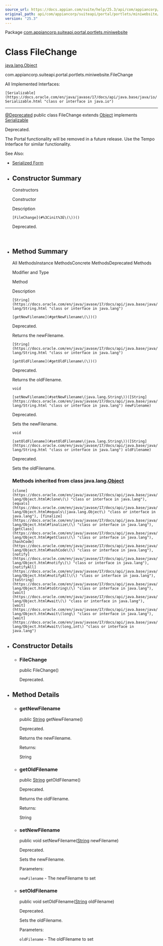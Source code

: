 ```yaml
---
source_url: https://docs.appian.com/suite/help/25.3/api/com/appiancorp/suiteapi/portal/portlets/miniwebsite/FileChange.html
original_path: api/com/appiancorp/suiteapi/portal/portlets/miniwebsite/FileChange.html
version: "25.3"
---
```


Package [com.appiancorp.suiteapi.portal.portlets.miniwebsite](package-summary.html)

# Class FileChange

[java.lang.Object](https://docs.oracle.com/en/java/javase/17/docs/api/java.base/java/lang/Object.html "class or interface in java.lang")

com.appiancorp.suiteapi.portal.portlets.miniwebsite.FileChange

All Implemented Interfaces:

`[Serializable](https://docs.oracle.com/en/java/javase/17/docs/api/java.base/java/io/Serializable.html "class or interface in java.io")`

* * *

[@Deprecated](https://docs.oracle.com/en/java/javase/17/docs/api/java.base/java/lang/Deprecated.html "class or interface in java.lang") public class FileChange extends [Object](https://docs.oracle.com/en/java/javase/17/docs/api/java.base/java/lang/Object.html "class or interface in java.lang") implements [Serializable](https://docs.oracle.com/en/java/javase/17/docs/api/java.base/java/io/Serializable.html "class or interface in java.io")

Deprecated.

The Portal functionality will be removed in a future release. Use the Tempo Interface for similar functionality.

See Also:

-   [Serialized Form](../../../../../../serialized-form.html#com.appiancorp.suiteapi.portal.portlets.miniwebsite.FileChange)

-   ## Constructor Summary

    Constructors

    Constructor

    Description

    `[FileChange](#%3Cinit%3E\(\))()`

    Deprecated.

     

-   ## Method Summary

    All MethodsInstance MethodsConcrete MethodsDeprecated Methods

    Modifier and Type

    Method

    Description

    `[String](https://docs.oracle.com/en/java/javase/17/docs/api/java.base/java/lang/String.html "class or interface in java.lang")`

    `[getNewFilename](#getNewFilename\(\))()`

    Deprecated.

    Returns the newFilename.

    `[String](https://docs.oracle.com/en/java/javase/17/docs/api/java.base/java/lang/String.html "class or interface in java.lang")`

    `[getOldFilename](#getOldFilename\(\))()`

    Deprecated.

    Returns the oldFilename.

    `void`

    `[setNewFilename](#setNewFilename\(java.lang.String\))([String](https://docs.oracle.com/en/java/javase/17/docs/api/java.base/java/lang/String.html "class or interface in java.lang") newFilename)`

    Deprecated.

    Sets the newFilename.

    `void`

    `[setOldFilename](#setOldFilename\(java.lang.String\))([String](https://docs.oracle.com/en/java/javase/17/docs/api/java.base/java/lang/String.html "class or interface in java.lang") oldFilename)`

    Deprecated.

    Sets the oldFilename.

    ### Methods inherited from class java.lang.[Object](https://docs.oracle.com/en/java/javase/17/docs/api/java.base/java/lang/Object.html "class or interface in java.lang")

    `[clone](https://docs.oracle.com/en/java/javase/17/docs/api/java.base/java/lang/Object.html#clone\(\) "class or interface in java.lang"), [equals](https://docs.oracle.com/en/java/javase/17/docs/api/java.base/java/lang/Object.html#equals\(java.lang.Object\) "class or interface in java.lang"), [finalize](https://docs.oracle.com/en/java/javase/17/docs/api/java.base/java/lang/Object.html#finalize\(\) "class or interface in java.lang"), [getClass](https://docs.oracle.com/en/java/javase/17/docs/api/java.base/java/lang/Object.html#getClass\(\) "class or interface in java.lang"), [hashCode](https://docs.oracle.com/en/java/javase/17/docs/api/java.base/java/lang/Object.html#hashCode\(\) "class or interface in java.lang"), [notify](https://docs.oracle.com/en/java/javase/17/docs/api/java.base/java/lang/Object.html#notify\(\) "class or interface in java.lang"), [notifyAll](https://docs.oracle.com/en/java/javase/17/docs/api/java.base/java/lang/Object.html#notifyAll\(\) "class or interface in java.lang"), [toString](https://docs.oracle.com/en/java/javase/17/docs/api/java.base/java/lang/Object.html#toString\(\) "class or interface in java.lang"), [wait](https://docs.oracle.com/en/java/javase/17/docs/api/java.base/java/lang/Object.html#wait\(\) "class or interface in java.lang"), [wait](https://docs.oracle.com/en/java/javase/17/docs/api/java.base/java/lang/Object.html#wait\(long\) "class or interface in java.lang"), [wait](https://docs.oracle.com/en/java/javase/17/docs/api/java.base/java/lang/Object.html#wait\(long,int\) "class or interface in java.lang")`

-   ## Constructor Details

    -   ### FileChange

        public FileChange()

        Deprecated.

-   ## Method Details

    -   ### getNewFilename

        public [String](https://docs.oracle.com/en/java/javase/17/docs/api/java.base/java/lang/String.html "class or interface in java.lang") getNewFilename()

        Deprecated.

        Returns the newFilename.

        Returns:

        String

    -   ### getOldFilename

        public [String](https://docs.oracle.com/en/java/javase/17/docs/api/java.base/java/lang/String.html "class or interface in java.lang") getOldFilename()

        Deprecated.

        Returns the oldFilename.

        Returns:

        String

    -   ### setNewFilename

        public void setNewFilename([String](https://docs.oracle.com/en/java/javase/17/docs/api/java.base/java/lang/String.html "class or interface in java.lang") newFilename)

        Deprecated.

        Sets the newFilename.

        Parameters:

        `newFilename` - The newFilename to set

    -   ### setOldFilename

        public void setOldFilename([String](https://docs.oracle.com/en/java/javase/17/docs/api/java.base/java/lang/String.html "class or interface in java.lang") oldFilename)

        Deprecated.

        Sets the oldFilename.

        Parameters:

        `oldFilename` - The oldFilename to set